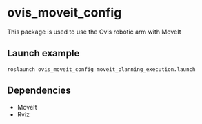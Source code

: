 # ovis_moveit_config
This package is used to use the Ovis robotic arm with MoveIt

## Launch example
    roslaunch ovis_moveit_config moveit_planning_execution.launch

## Dependencies
- MoveIt
- Rviz
